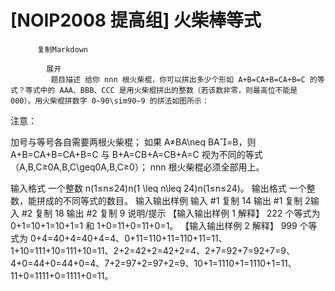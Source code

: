 # [NOIP2008 提高组] 火柴棒等式


          复制Markdown
         
            展开
             题目描述 给你 nnn 根火柴棍，你可以拼出多少个形如 A+B=CA+B=CA+B=C 的等式？等式中的 AAA、BBB、CCC 是用火柴棍拼出的整数（若该数非零，则最高位不能是 000）。用火柴棍拼数字 0∼90\sim90∼9 的拼法如图所示：

注意：

加号与等号各自需要两根火柴棍；
如果 A≠BA\neq BA=B，则 A+B=CA+B=CA+B=C 与 B+A=CB+A=CB+A=C 视为不同的等式（A,B,C≥0A,B,C\geq0A,B,C≥0）；
nnn 根火柴棍必须全部用上。

 输入格式 一个整数 n(1≤n≤24)n(1 \leq n\leq 24)n(1≤n≤24)。
 输出格式 一个整数，能拼成的不同等式的数目。
  输入输出样例 输入 #1 
    复制
   14 输出 #1 
    复制
   2输入 #2 
    复制
   18 输出 #2 
    复制
   9 说明/提示 【输入输出样例 1 解释】
222 个等式为 0+1=10+1=10+1=1 和 1+0=11+0=11+0=1。
【输入输出样例 2 解释】
999 个等式为
0+4=40+4=40+4=4、0+11=110+11=110+11=11、1+10=111+10=111+10=11、2+2=42+2=42+2=4、2+7=92+7=92+7=9、4+0=44+0=44+0=4、7+2=97+2=97+2=9、10+1=1110+1=1110+1=11、11+0=1111+0=1111+0=11。
 